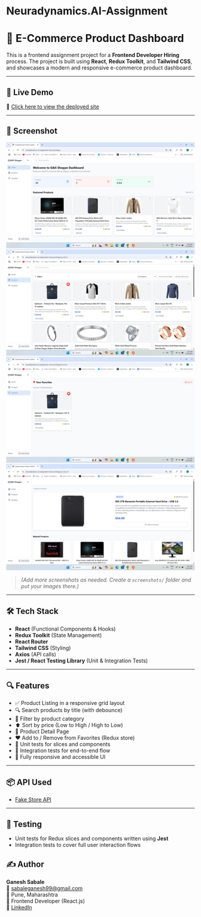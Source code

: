 # Neuradynamics.AI-Assignment

# 🛒 E-Commerce Product Dashboard

This is a frontend assignment project for a **Frontend Developer Hiring** process. The project is built using **React**, **Redux Toolkit**, and **Tailwind CSS**, and showcases a modern and responsive e-commerce product dashboard.

---

## 🚀 Live Demo

🔗 [Click here to view the deployed site](https://neuradynamics-ai-assignment-nine.vercel.app/)

---

## 📸 Screenshot

![Product Listing Screenshot](./screenshots/1.jpeg)
![Product Listing Screenshot](./screenshots/2.jpeg)
![Product Listing Screenshot](./screenshots/3.jpeg)
![Product Listing Screenshot](./screenshots/4.jpeg)

> *(Add more screenshots as needed. Create a `screenshots/` folder and put your images there.)*

---

## 🛠️ Tech Stack

- **React** (Functional Components & Hooks)
- **Redux Toolkit** (State Management)
- **React Router**
- **Tailwind CSS** (Styling)
- **Axios** (API calls)
- **Jest / React Testing Library** (Unit & Integration Tests)

---

## 🔍 Features

- ✅ Product Listing in a responsive grid layout  
- 🔍 Search products by title (with debounce)  
- 🧰 Filter by product category  
- ⬆️ Sort by price (Low to High / High to Low)  
- 🛒 Product Detail Page  
- ❤️ Add to / Remove from Favorites (Redux store)  
- 🧪 Unit tests for slices and components  
- 🔁 Integration tests for end-to-end flow  
- 📱 Fully responsive and accessible UI  

---

## 📦 API Used

- [Fake Store API](https://fakestoreapi.com)

---

## 🧪 Testing

- Unit tests for Redux slices and components written using **Jest**
- Integration tests to cover full user interaction flows



## ✍️ Author

**Ganesh Sabale**  
📧 [sabaleganesh99@gmail.com](mailto:sabaleganesh99@gmail.com)  
📍 Pune, Maharashtra  
💼 Frontend Developer (React.js)  
🔗 [LinkedIn](https://www.linkedin.com/in/ganeshsabale99/)

